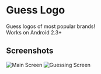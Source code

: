 # Guess Logo  

Guess logos of most popular brands!  
Works on Android 2.3+  

## Screenshots  

![Main Screen](http://shvelo.github.com/guess-logo/images/screenshot/main.png)
![Guessing Screen](http://shvelo.github.com/guess-logo/images/screenshot/logoscreen.png)
